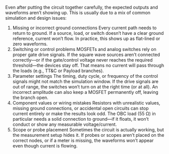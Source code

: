 
Even after putting the circuit together carefully, the expected outputs and waveforms aren’t showing 
up. This is usually due to a mix of common simulation and design issues: 
1. Missing or incorrect ground connections 
Every current path needs to return to ground. If a source, load, or switch doesn’t have a clear ground 
reference, current won’t flow. In practice, this shows up as flat-lined or zero waveforms. 
2. Switching or control problems 
MOSFETs and analog switches rely on proper gate drive signals. If the square wave sources aren’t 
connected correctly—or if the gate/control voltage never reaches the required threshold—the 
devices stay off. That means no current will pass through the loads (e.g., TT&C or Payload branches). 
3. Parameter settings 
The timing, duty cycle, or frequency of the control signals might not match the simulation window. If 
the drive signals are out of range, the switches won’t turn on at the right time (or at all). An incorrect 
amplitude can also keep a MOSFET permanently off, leaving the branch open. 
4. Component values or wiring mistakes 
Resistors with unrealistic values, missing ground connections, or accidental open circuits can stop 
current entirely or make the results look odd. The OBC load (55 Ω) in particular needs a solid 
connection to ground—if it floats, it won’t conduct or show any measurable voltage/current. 
5. Scope or probe placement 
Sometimes the circuit is actually working, but the measurement setup hides it. If probes or scopes 
aren’t placed on the correct nodes, or if a meter is missing, the waveforms won’t appear even 
though current is flowing. 
